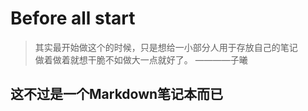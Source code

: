# Before all start
>其实最开始做这个的时候，只是想给一小部分人用于存放自己的笔记  
>做着做着就想干脆不如做大一点就好了。               ————子曦

## 这不过是一个Markdown笔记本而已